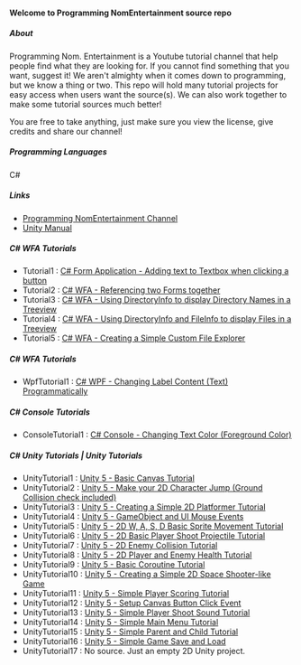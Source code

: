 #### Welcome to Programming NomEntertainment source repo

##### About
Programming Nom. Entertainment is a Youtube tutorial channel that help people find what they are looking for. If you cannot find something that you want, suggest it! We aren't almighty when it comes down to programming, but we know a thing or two. This repo will hold many tutorial projects for easy access when users want the source(s). We can also work together to make some tutorial sources much better!

You are free to take anything, just make sure you view the license, give credits and share our channel!

##### Programming Languages
C#

##### Links
* [Programming NomEntertainment Channel](https://www.youtube.com/user/ProgrammingNomEnt)
* [Unity Manual](http://docs.unity3d.com/Manual/index.html)

##### C# WFA Tutorials
  * Tutorial1 : [C# Form Application - Adding text to Textbox when clicking a button](https://www.youtube.com/watch?v=gk1_3FvbvQY)
  * Tutorial2 : [C# WFA - Referencing two Forms together](https://youtu.be/FqO-ZU7AE0s)
  * Tutorial3 : [C# WFA - Using DirectoryInfo to display Directory Names in a Treeview](https://www.youtube.com/watch?v=moSXOykvVWU)
  * Tutorial4 : [C# WFA - Using DirectoryInfo and FileInfo to display Files in a Treeview](https://www.youtube.com/watch?v=ZRhmTiXGLXc)
  * Tutorial5 : [C# WFA - Creating a Simple Custom File Explorer](https://www.youtube.com/watch?v=M0_Q3rm0TLY)
  
##### C# WFA Tutorials
  * WpfTutorial1 : [C# WPF - Changing Label Content (Text) Programmatically](https://youtu.be/BVl42dMiDSM)
  
##### C# Console Tutorials
  * ConsoleTutorial1 : [C# Console - Changing Text Color (Foreground Color)](https://www.youtube.com/watch?v=cWwllvdiY5k)

##### C# Unity Tutorials | Unity Tutorials
  * UnityTutorial1 : [Unity 5 - Basic Canvas Tutorial](https://www.youtube.com/watch?v=U5hfiAqfPK0)
  * UnityTutorial2 : [Unity 5 - Make your 2D Character Jump (Ground Collision check included)](https://youtu.be/p0fTB-o5lvA)
  * UnityTutorial3 : [Unity 5 - Creating a Simple 2D Platformer Tutorial](https://youtu.be/5_adbtAS5Xs)
  * UnityTutorial4 : [Unity 5 - GameObject and UI Mouse Events](https://www.youtube.com/watch?v=WJO0HcGDzj0)
  * UnityTutorial5 : [Unity 5 - 2D W, A, S, D Basic Sprite Movement Tutorial](https://www.youtube.com/watch?v=ufkQGGCjBNw)
  * UnityTutorial6 : [Unity 5 - 2D Basic Player Shoot Projectile Tutorial](https://www.youtube.com/watch?v=aSXGILlUKvI)
  * UnityTutorial7 : [Unity 5 - 2D Enemy Collision Tutorial](https://www.youtube.com/watch?v=8zcKaxMq-0c)
  * UnityTutorial8 : [Unity 5 - 2D Player and Enemy Health Tutorial](https://www.youtube.com/watch?v=u-uuW-0afaw)
  * UnityTutorial9 : [Unity 5 - Basic Coroutine Tutorial](https://youtu.be/DuB8Oz0qWJo)
  * UnityTutorial10 : [Unity 5 - Creating a Simple 2D Space Shooter-like Game](https://youtu.be/tQD9Gvuj5jE)
  * UnityTutorial11 : [Unity 5 - Simple Player Scoring Tutorial](https://www.youtube.com/watch?v=W7lhLyuA9yc)
  * UnityTutorial12 : [Unity 5 - Setup Canvas Button Click Event](https://youtu.be/8iipvfopK7s)
  * UnityTutorial13 : [Unity 5 - Simple Player Shoot Sound Tutorial](https://youtu.be/skyMIgDKhGw)
  * UnityTutorial14 : [Unity 5 - Simple Main Menu Tutorial](https://youtu.be/VEnfUMt0zCs)
  * UnityTutorial15 : [Unity 5 - Simple Parent and Child Tutorial](https://www.youtube.com/watch?v=jGh_kxL2R2s)
  * UnityTutorial16 : [Unity 5 - Simple Game Save and Load](https://youtu.be/sY1GAFQMjw4)
  * UnityTutorial17 : No source. Just an empty 2D Unity project.
